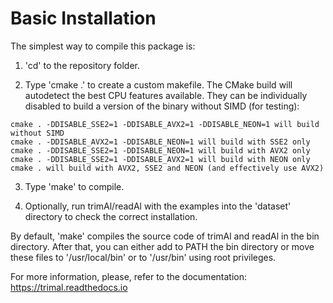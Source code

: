 Basic Installation
==================

The simplest way to compile this package is:

  1. 'cd' to the repository folder.

  2. Type 'cmake .' to create a custom makefile. The CMake build will autodetect the best CPU features available. They can be individually disabled to build a version of the binary without SIMD (for testing):

    cmake . -DDISABLE_SSE2=1 -DDISABLE_AVX2=1 -DDISABLE_NEON=1 will build without SIMD
    cmake . -DDISABLE_AVX2=1 -DDISABLE_NEON=1 will build with SSE2 only
    cmake . -DDISABLE_SSE2=1 -DDISABLE_NEON=1 will build with AVX2 only
    cmake . -DDISABLE_SSE2=1 -DDISABLE_AVX2=1 will build with NEON only
    cmake . will build with AVX2, SSE2 and NEON (and effectively use AVX2)
  
  3. Type 'make' to compile.

  3. Optionally, run trimAl/readAl with the examples into the 'dataset' 
     directory to check the correct installation.

By default, 'make' compiles the source code of trimAl and readAl in the
bin directory. After that, you can either add to PATH the bin directory
or move these files to '/usr/local/bin' or to '/usr/bin' using root privileges.

For more information, please, refer to the documentation:
https://trimal.readthedocs.io
